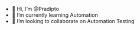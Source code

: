 - 👋 Hi, I’m @Pradipto
- 🌱 I’m currently learning Automation
- 💞️ I’m looking to collaborate on Automation Testing

<!---
PradiptoDeloitte/PradiptoDeloitte is a ✨ special ✨ repository because its `README.md` (this file) appears on your GitHub profile.
You can click the Preview link to take a look at your changes.
--->
